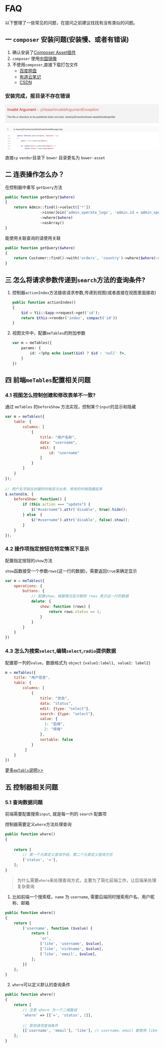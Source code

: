 FAQ
===

以下整理了一些常见的问题，在提问之前建议找找有没有类似的问题。

## 一 `composer` 安装问题(安装慢、或者有错误)

1. 确认安装了[Composer Asset插件](https://github.com/fxpio/composer-asset-plugin)
2. `composer` 使用[中国镜像](https://pkg.phpcomposer.com/)
3. 不使用`composer`,直接下载打包文件
   * [百度网盘](https://pan.baidu.com/s/1frc7FxxL1Pkf2dd06m0tlA)
   * [有道云笔记](https://note.youdao.com/ynoteshare1/index.html?id=4e1e59dd2ec2541796105d4d7afdb3c9)
   * [CSDN](https://download.csdn.net/download/myliujx/11193963)
   
### 安装完成，报目录不存在错误

![登录页](./images/asset-error.png)

直接`cp` `vendor`目录下 `bower` 目录更名为 `bower-asset`


## 二 连表操作怎么办？

在控制器中重写 `getQuery`方法

```php
public function getQuery($where)
{
    return Admin::find()->select(['*'])
                ->innerJoin('admin_operate_logs', 'admin.id = admin_operate_logs.admin_id')
                ->where($where)
                ->asArray()
}
```

能使用关联查询的请使用关联

```php
public function getQuery($where)
{
    return Customer::find()->with('orders', 'country')->where($where)->asArray()
}
```

## 三 怎么将请求参数传递到`search`方法的查询条件?

1. 控制器`actionIndex`方法接收请求参数,传递到视图(或者直接在视图里面接收)

    ```php
    public function actionIndex()
    {
        $id = Yii::$app->request->get('id');
        return $this->render('index', compact('id'))
    }
    ```

2. 视图文件中，配置`meTables`的附加参数

    ```php
    var m = meTables({
        params: {
            id: <?php echo isset($id) ? $id : 'null' ?>,
        }
    })
    ```
    
## 四 前端`meTables`配置相关问题

### 4.1 视图怎么控制创建和修改表单不一致?

通过 `meTables` 的`beforeShow` 方法实现，控制某个`input`的显示和隐藏

```js
var m = meTables({
    table: {
        columns: [
            {
                title: "用户名称",
                data: "username",
                edit: {
                    id: "username"
                }
            }
        ]
    }
});

// 用户名字段在创建的时候显示出来，修改的时候隐藏起来
$.extend(m, {
    beforeShow: function() {
        if (this.action === "update") {
            $("#username").attr('disable', true).hide();
        } else  {
            $("#username").attr('disable', false).show();
        }
    }
});
```

### 4.2 操作项指定按钮在特定情况下显示

配置指定按钮的`show`方法

`show`函数接受一个参数`rows`(这一行的数据)，需要返回`true`来确定显示

```js
var m = meTables({
    operations: {
        buttons: {
            // 配置show，根据情况显示删除 rows 表示这一行的数据
            delete: {
                show: function (rows) {
                    return rows.status == 1;
                }
            }
        }
    }
})
```

### 4.3 怎么为搜索`select`,编辑`select`,`radio`提供数据

配置那一列的`value`，数据格式为 `object` `{value1:label1, value2: label2}`

```js
m = meTables({
    title: "用户信息",
    table: {
        columns: [
            {
                title: "状态",
                data: "status", 
                edit: {type: "select"},
                search: {type: "select"},
                value: {
                  1: "启用",
                  2: "停用"  
                },
                sortable: false
            }
         ]
    }
})

```

[更多`meTabls`说明>>](./metables.md)

## 五 控制器相关问题

### 5.1 查询数据问题

前端需要配置搜索`input`, 就是每一列的 `search` 配置项

控制器需要定义`where`方法处理查询

```php
public function where()
{
    
    return [
        // 第一个元素定义查询字段，第二个元素定义查询方式
        ['status', '='],
    ];
}
```
>为什么需要`where`来处理查询方式，主要为了简化前端工作，让后端来处理复杂查询

1. 比如前端一个搜索框，`name` 为 `username`, 需要后端同时搜索用户名、用户昵称、邮箱
```php
public function where()
{
    return [
        ['username', function ($value) {
            return [
                'or', 
                ['like', 'username', $value], 
                ['like', 'nickname', $value],
                ['like', 'email', $value],
            ];
        }]
    ];
}
```

2. `where`可以定义默认的查询条件
```php
public function where()
{
    return [
        // 注意 where 为一个二维数组
        'where' => [['=', 'status', 1]],
        
        // 其他请求查询条件 
        [['username', 'email'], 'like'], // username、email 都使用 like 查询
    ];
}
```